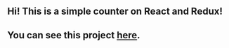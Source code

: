 ## Hi! This is a simple counter on React and Redux! 

## You can see this project [here](https://samurai98.github.io/Counter).